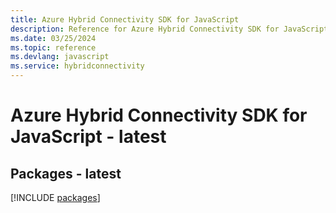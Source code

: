 ```yaml
---
title: Azure Hybrid Connectivity SDK for JavaScript
description: Reference for Azure Hybrid Connectivity SDK for JavaScript
ms.date: 03/25/2024
ms.topic: reference
ms.devlang: javascript
ms.service: hybridconnectivity
---
```

# Azure Hybrid Connectivity SDK for JavaScript - latest
## Packages - latest
[!INCLUDE [packages](hybrid-connectivity-index.md)]